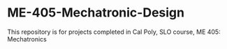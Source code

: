 # ME-405-Mechatronic-Design
This repository is for projects completed in Cal Poly, SLO course, ME 405: Mechatronics
